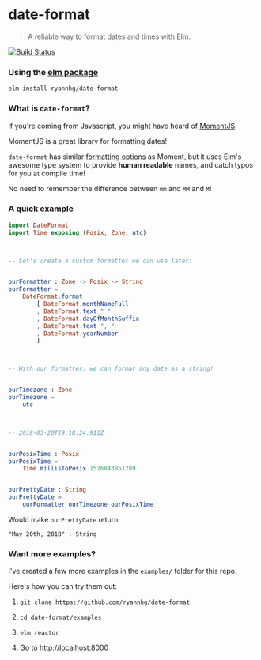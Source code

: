 # date-format
> A reliable way to format dates and times with Elm.

[![Build Status](https://travis-ci.org/ryannhg/date-format.svg?branch=master)](https://travis-ci.org/ryannhg/date-format)


### Using the [elm package](http://package.elm-lang.org/packages/ryannhg/date-format/latest)

```
elm install ryannhg/date-format
```


### What is `date-format`?

If you're coming from Javascript, you might have heard of [MomentJS](https://momentjs.com).

MomentJS is a great library for formatting dates!

`date-format` has similar [formatting options](https://momentjs.com/docs/#/displaying/format/) as Moment, but it uses Elm's awesome type system to provide __human readable__ names, and catch typos for you at compile time!

No need to remember the difference between `mm` and `MM` and `M`!


### A quick example

```elm
import DateFormat
import Time exposing (Posix, Zone, utc)



-- Let's create a custom formatter we can use later:


ourFormatter : Zone -> Posix -> String
ourFormatter =
    DateFormat.format
        [ DateFormat.monthNameFull
        , DateFormat.text " "
        , DateFormat.dayOfMonthSuffix
        , DateFormat.text ", "
        , DateFormat.yearNumber
        ]



-- With our formatter, we can format any date as a string!


ourTimezone : Zone
ourTimezone =
    utc



-- 2018-05-20T19:18:24.911Z


ourPosixTime : Posix
ourPosixTime =
    Time.millisToPosix 1526843861289


ourPrettyDate : String
ourPrettyDate =
    ourFormatter ourTimezone ourPosixTime

```

Would make `ourPrettyDate` return:

```
"May 20th, 2018" : String
```

### Want more examples?

I've created a few more examples in the `examples/` folder for this repo.

Here's how you can try them out:

1. `git clone https://github.com/ryannhg/date-format`

1. `cd date-format/examples`

1. `elm reactor`

1. Go to [http://localhost:8000](http://localhost:8000)




